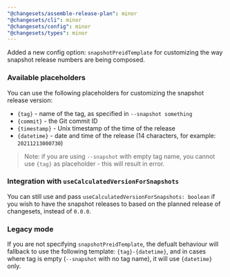 ```yaml
---
"@changesets/assemble-release-plan": minor
"@changesets/cli": minor
"@changesets/config": minor
"@changesets/types": minor
---
```


Added a new config option: `snapshotPreidTemplate` for customizing the way snapshot release numbers are being composed. 

### Available placeholders

You can use the following placeholders for customizing the snapshot release version:

- `{tag}` - name of the tag, as specified in `--snapshot something`
- `{commit}` - the Git commit ID
- `{timestamp}` - Unix timestamp of the time of the release 
- `{datetime}` - date and time of the release (14 characters, for example: `20211213000730`)

> Note: if you are using `--snapshot` with empty tag name, you cannot use `{tag}` as placeholder - this will result in error.

### Integration with `useCalculatedVersionForSnapshots`

You can still use and pass `useCalculatedVersionForSnapshots: boolean` if you wish to have the snapshot releases to based on the planned release of changesets, instead of `0.0.0`.

### Legacy mode

If you are not specifying `snapshotPreidTemplate`, the defualt behaviour will fallback to use the following template: `{tag}-{datetime}`, and in cases where tag is empty (`--snapshot` with no tag name), it will use `{datetime}` only.

